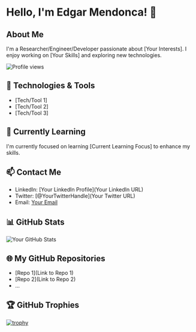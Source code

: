 # Hello, I'm Edgar Mendonca! 👋

## About Me
I'm a Researcher/Engineer/Developer passionate about [Your Interests]. I enjoy working on [Your Skills] and exploring new technologies.

![Profile views](https://shields-io-visitor-counter.herokuapp.com/badge?page_id=Edgar-Mendonca.Edgar-Mendonca)

## 🔧 Technologies & Tools
- [Tech/Tool 1]
- [Tech/Tool 2]
- [Tech/Tool 3]

## 🌱 Currently Learning
I'm currently focused on learning [Current Learning Focus] to enhance my skills.

## 📫 Contact Me
- LinkedIn: [Your LinkedIn Profile](Your LinkedIn URL)
- Twitter: [@YourTwitterHandle](Your Twitter URL)
- Email: [Your Email](mailto:you@example.com)

## 📊 GitHub Stats
![Your GitHub Stats](https://github-readme-stats.vercel.app/api?username=Edgar-Mendonca&show_icons=true&hide=contribs,prs&count_private=true&theme=radical)

## 🌐 My GitHub Repositories
- [Repo 1](Link to Repo 1)
- [Repo 2](Link to Repo 2)
- ...

## 🏆 GitHub Trophies
[![trophy](https://github-profile-trophy.vercel.app/?username=Edgar-Mendonca&theme=darkhub)](https://github.com/ryo-ma/github-profile-trophy)

<!-- Additional sections as needed -->

